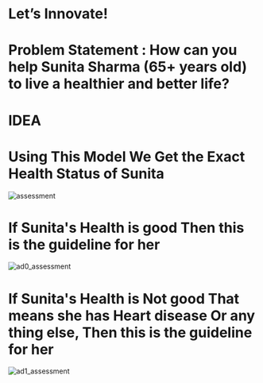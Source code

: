 # Let’s Innovate!
<h1>Problem Statement : How can you help Sunita Sharma (65+ years old) to live a healthier and better life?</h1>

<h1>IDEA<h1>

<h1> Using This Model We Get the Exact Health Status of Sunita</h1>

![assessment](https://user-images.githubusercontent.com/70567857/120910764-38348d80-c69f-11eb-9929-e519ea754982.png)

<h1>If Sunita's Health is good Then this is the guideline for her</h1>

![ad0_assessment](https://user-images.githubusercontent.com/70567857/120910802-92355300-c69f-11eb-9623-f10c4655b697.png)

<h1>If Sunita's Health is Not good That means she has Heart disease Or any thing else, Then this is the guideline for her</h1>

![ad1_assessment](https://user-images.githubusercontent.com/70567857/120910874-2f908700-c6a0-11eb-8963-fa6c5055a196.png)
